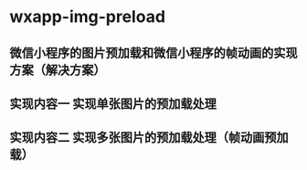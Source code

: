 # wxapp-img-preload
## 微信小程序的图片预加载和微信小程序的帧动画的实现方案（解决方案）
## 实现内容一  实现单张图片的预加载处理
## 实现内容二  实现多张图片的预加载处理（帧动画预加载）

